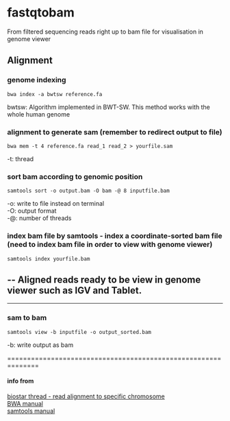 # fastqtobam
From filtered sequencing reads right up to bam file for visualisation in genome viewer

## Alignment

### genome indexing 
```
bwa index -a bwtsw reference.fa
```
bwtsw: Algorithm implemented in BWT-SW. This method works with the whole human genome

### alignment to generate sam (remember to redirect output to file)
```
bwa mem -t 4 reference.fa read_1 read_2 > yourfile.sam  
```
-t: thread

### sort bam according to genomic position 
```
samtools sort -o output.bam -O bam -@ 8 inputfile.bam  
```
-o: write to file instead on terminal  
-O: output format  
-@: number of threads

### index bam file by samtools - index a coordinate-sorted bam file (need to index bam file in order to view with genome viewer)
```
samtools index yourfile.bam 
```
## -- Aligned reads ready to be view in genome viewer such as IGV and Tablet. 

--------------------------------------------------------------------------------------------------------
### sam to bam 
```
samtools view -b inputfile -o output_sorted.bam
```
-b: write output as bam

==============================================================

#### info from 
[biostar thread - read alignment to specific chromosome](https://www.biostars.org/p/65146/)  
[BWA manual](http://bio-bwa.sourceforge.net/bwa.shtml)  
[samtools manual](http://www.htslib.org/doc/samtools-1.1.html)
